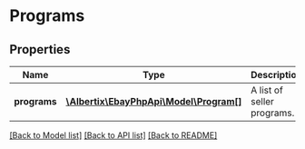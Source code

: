 # Programs

## Properties
Name | Type | Description | Notes
------------ | ------------- | ------------- | -------------
**programs** | [**\Albertix\EbayPhpApi\Model\Program[]**](Program.md) | A list of seller programs. | [optional] 

[[Back to Model list]](../README.md#documentation-for-models) [[Back to API list]](../README.md#documentation-for-api-endpoints) [[Back to README]](../README.md)


